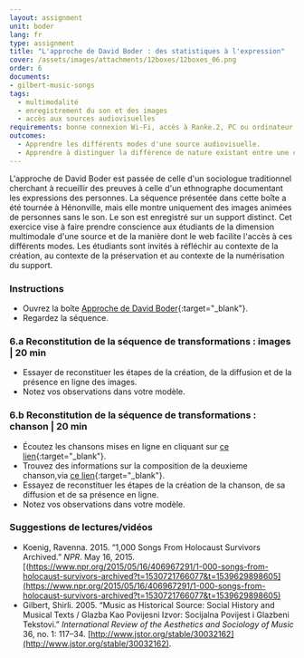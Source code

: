 ```yaml
---
layout: assignment
unit: boder
lang: fr
type: assignment
title: "L'approche de David Boder : des statistiques à l'expression"
cover: /assets/images/attachments/12boxes/12boxes_06.png
order: 6
documents:
- gilbert-music-songs 
tags: 
  - multimodalité
  - enregistrement du son et des images
  - accès aux sources audiovisuelles
requirements: bonne connexion Wi-Fi, accès à Ranke.2, PC ou ordinateur portable, application installée sur le PC ou le portable permettant de visualiser des vidéos
outcomes:
  - Apprendre les différents modes d'une source audiovisuelle.
  - Apprendre à distinguer la différence de nature existant entre une chanson en tant que source historique et une séquence filmée.
---
```


L'approche de David Boder est passée de celle d'un sociologue traditionnel cherchant à recueillir des preuves à celle d'un ethnographe documentant les expressions des personnes. La séquence présentée dans cette boîte a été tournée à Hénonville, mais elle montre uniquement des images animées de personnes sans le son. Le son est enregistré sur un support distinct. Cet exercice vise à faire prendre conscience aux étudiants de la dimension multimodale d'une source et de la manière dont le web facilite l'accès à ces différents modes. Les étudiants sont invités à réfléchir au contexte de la création, au contexte de la préservation et au contexte de la numérisation du support.

<!-- more -->

<!-- briefing-student -->

### Instructions
<!-- section-contents -->

- Ouvrez la boîte [Approche de David Boder](https://ranke2.uni.lu/klynt/fr/#Intro){:target="_blank"}.
- Regardez la séquence. 

<!-- section -->

### 6.a  Reconstitution de la séquence de transformations : images | 20 min
<!-- section-contents -->

- Essayer de reconstituer les étapes de la création, de la diffusion et de la présence en ligne des images.
- Notez vos observations dans votre modèle.

<!-- section -->

### 6.b  Reconstitution de la séquence de transformations : chanson | 20 min
<!-- section-contents -->

- Écoutez les chansons mises en ligne en cliquant sur [ce lien](https://centerhistorypsychology.wordpress.com/2016/09/02/dr-boder-and-the-missing-songs/){:target="_blank"}.
- Trouvez des informations sur la composition de la deuxieme chanson,via [ce lien](https://www.youtube.com/watch?v=LCvwnJl7_uE&list=PLA4EC2A2CA8B51BC9&index=1){:target="_blank"}. 
- Essayez de reconstituer les étapes de la création de la chanson, de sa diffusion et de sa présence en ligne.
- Notez vos observations dans votre modèle.   

<!-- section -->

### Suggestions de lectures/vidéos 
<!-- section-contents -->

- Koenig, Ravenna. 2015. “1,000 Songs From Holocaust Survivors Archived.” *NPR*. May 16, 2015. [(https://www.npr.org/2015/05/16/406967291/1-000-songs-from-holocaust-survivors-archived?t=1530721766077&t=1539629898605](https://www.npr.org/2015/05/16/406967291/1-000-songs-from-holocaust-survivors-archived?t=1530721766077&t=1539629898605)
- Gilbert, Shirli. 2005. “Music as Historical Source: Social History and Musical Texts / Glazba Kao Povijesni Izvor: Socijalna Povijest i Glazbeni Tekstovi.” *International Review of the Aesthetics and Sociology of Music* 36, no. 1: 117–34. [http://www.jstor.org/stable/30032162](http://www.jstor.org/stable/30032162). 

<!-- briefing-teacher -->



